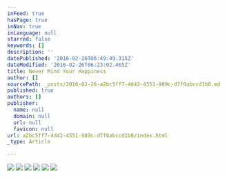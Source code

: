 ```yaml
---
inFeed: true
hasPage: true
inNav: true
inLanguage: null
starred: false
keywords: []
description: ''
datePublished: '2016-02-26T06:49:49.315Z'
dateModified: '2016-02-26T06:23:02.465Z'
title: Never Mind Your Happiness
author: []
sourcePath: _posts/2016-02-26-a2bc5ff7-4d42-4551-989c-d7f0abccd1b0.md
published: true
authors: []
publisher:
  name: null
  domain: null
  url: null
  favicon: null
url: a2bc5ff7-4d42-4551-989c-d7f0abccd1b0/index.html
_type: Article

---
```

![](https://the-grid-user-content.s3-us-west-2.amazonaws.com/dd67f573-3839-499c-859d-413d1b73e9e3.jpg)
![](https://the-grid-user-content.s3-us-west-2.amazonaws.com/8b88dbd4-b410-4745-9d02-7f567941bc9f.jpg)
![](https://the-grid-user-content.s3-us-west-2.amazonaws.com/6e342f3d-f114-494a-b339-214041dfcb2e.jpg)
![](https://the-grid-user-content.s3-us-west-2.amazonaws.com/7c4baf84-9664-4f66-b3cc-46beb8395cd2.jpg)
![](https://the-grid-user-content.s3-us-west-2.amazonaws.com/a4036c4e-1ee3-490b-89f8-9b1b18068ef7.jpg)
![](https://the-grid-user-content.s3-us-west-2.amazonaws.com/8e59b550-2598-4ba2-9bbe-98987921eebd.jpg)